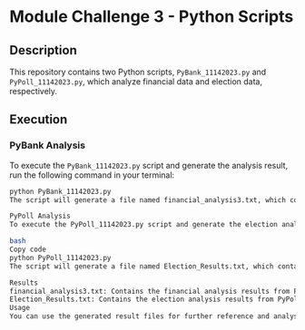 # Module Challenge 3 - Python Scripts

## Description

This repository contains two Python scripts, `PyBank_11142023.py` and `PyPoll_11142023.py`, which analyze financial data and election data, respectively.

## Execution

### PyBank Analysis

To execute the `PyBank_11142023.py` script and generate the analysis result, run the following command in your terminal:

```bash
python PyBank_11142023.py
The script will generate a file named financial_analysis3.txt, which contains the financial analysis results.

PyPoll Analysis
To execute the PyPoll_11142023.py script and generate the election analysis result, run the following command in your terminal:

bash
Copy code
python PyPoll_11142023.py
The script will generate a file named Election_Results.txt, which contains the election analysis results.

Results
financial_analysis3.txt: Contains the financial analysis results from PyBank_11142023.py.
Election_Results.txt: Contains the election analysis results from PyPoll_11142023.py.
Usage
You can use the generated result files for further reference and analysis.

